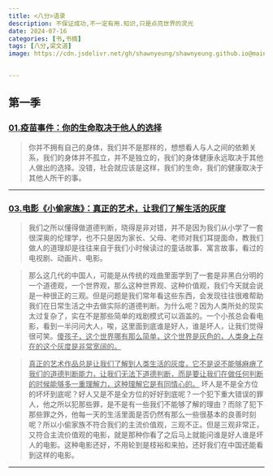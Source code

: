 ```yaml
---
title: <八分>语录
description: 不保证成功,不一定有用.知识,只是点亮世界的灵光
date: 2024-07-16
categories: [书,书摘]
tags: [八分,梁文道]
image: https://cdn.jsdelivr.net/gh/shawnyeung/shawnyeung.github.io@main/assets/img/202407220020560.png


---
```


## 第一季

### [01.疫苗事件：你的生命取决于他人的选择](http://cdn5.vistopia.com.cn/1536912235963.mp3)

> 你并不拥有自己的身体，我们并不是那样的，想想看人与人之间的依赖关系，我们的身体并不孤立，并不是独立的，我们的身体健康永远取决于其他人做出的选择。没错，社会就应该是这样，我们的生命，我们的健康取决于其他人所干的事。

------

### [03.电影《小偷家族》：真正的艺术，让我们了解生活的灰度](http://cdn5.vistopia.com.cn/1536912495230.mp3)

> 我们之所以懂得做道德判断，晓得是非对错，并不是因为我们从小学了一套很深奥的伦理学，也不只是因为家长、父母、老师对我们耳提面命，教我们做人的道理却是往往来自于我们小时候读过的童话故事、寓言故事，看过的电视剧、动画片、电影。

> 那么这几代的中国人，可能是从传统的戏曲里面学到了一套是非黑白分明的一个道德观，一个世界观，那么这种世界观、这种价值观，我们今天就会说是一种很正的三观。但是问题是我们常年看这些东西，会发现往往很难帮助我们在日常生活之中去做实际的道德判断。为什么呢？因为人类所处的现实太过复杂了，实在不是那些简单的戏剧模式可以涵盖的。一个小孩总会看电影，看到一半问问大人，唉，这里面到底谁是好人，谁是坏人，让我们觉得很可笑。<u>傻孩子，这个世界哪有那么简单，这个世界是灰色的，人类身上存在的这个灰度是非常宽阔的。</u>

> <u>真正的艺术作品总是让我们了解到人类生活的灰度，它不是说不能够麻痹了我们的道德判断能力，让我们无法下道德判断，而是要让我们在做任何判断的时候能够多一重理解力，这种理解它是有同情心的。</u> 坏人是不是全方位的坏坏到底呢？好人又是不是全方位的好好到底呢？一个犯下重大错误的罪人，他之所以犯那些罪，是不是有一些我们不能够了解的理由？而除了犯下那些罪之外，他每一天的生活里面是否仍然有那么一些很基本的良善时刻呢？所以小偷家族不符合我们的主流价值观，三观不正。但是三观非常正，又符合主流价值观的电影，就是那种你看了之后马上就能问谁是好人谁是坏人的电影。这种电影还好，不用轮到是枝裕和来拍，还好我们在中国还能看到这样的电影。

------

